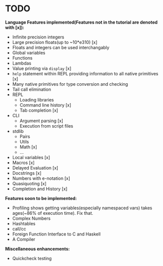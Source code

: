 # TODO

**Language Features implemented(Features not in the tutorial are denoted with [x]):**
* Infinite precision integers
* Large precision floats(up to ~10\*e310) [x]
* Floats and integers can be used interchangably
* Global variables
* Functions
* Lambdas
* Value printing via `display` [x]
* `help` statement within REPL providing information to all native primitives [x]
* Many native primitives for type conversion and checking
* Tail call elimination
* REPL
  * Loading libraries
  * Command line history [x]
  * Tab completion [x]
* CLI
  * Argument parsing [x]
  * Execution from script files
* stdlib
  * Pairs
  * Utils
  * Math [x]
  * ...
* Local variables [x]
* Macros [x]
* Delayed Evaluation [x]
* Docstrings [x]
* Numbers with e-notation [x]
* Quasiquoting [x]
* Completion and History [x]

**Features soon to be implemented:**
* Profiling shows getting variables(especially namespaced vars) takes ages(~86% of execution time). Fix that.
* Complex Numbers
* Hashtables
* call/cc
* Foreign Function Interface to C and Haskell
* A Compiler

**Miscellaneous enhancements:**
* Quickcheck testing
